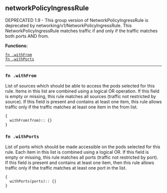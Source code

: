 
## networkPolicyIngressRule
DEPRECATED 1.9 - This group version of NetworkPolicyIngressRule is deprecated by networking/v1/NetworkPolicyIngressRule. This NetworkPolicyIngressRule matches traffic if and only if the traffic matches both ports AND from.

**Functions:**

[`fn .withFrom`](#fn-withfrom)  
[`fn .withPorts`](#fn-withports)  

---


### `fn .withFrom`
List of sources which should be able to access the pods selected for this rule. Items in this list are combined using a logical OR operation. If this field is empty or missing, this rule matches all sources (traffic not restricted by source). If this field is present and contains at least one item, this rule allows traffic only if the traffic matches at least one item in the from list.
```jsonnet
{
  withFrom(from):: {}
}
```

### `fn .withPorts`
List of ports which should be made accessible on the pods selected for this rule. Each item in this list is combined using a logical OR. If this field is empty or missing, this rule matches all ports (traffic not restricted by port). If this field is present and contains at least one item, then this rule allows traffic only if the traffic matches at least one port in the list.
```jsonnet
{
  withPorts(ports):: {}
}
```

